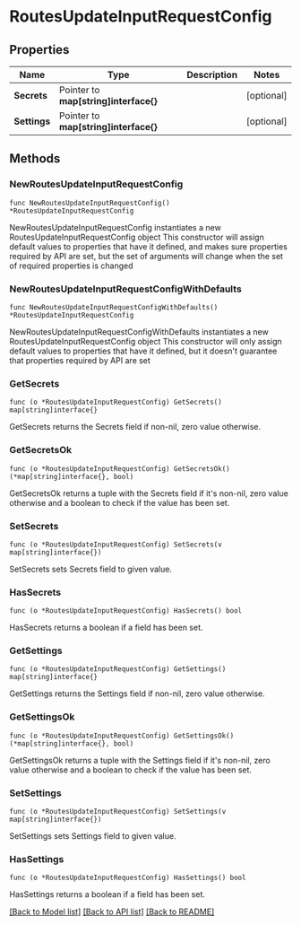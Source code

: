 # RoutesUpdateInputRequestConfig

## Properties

Name | Type | Description | Notes
------------ | ------------- | ------------- | -------------
**Secrets** | Pointer to **map[string]interface{}** |  | [optional] 
**Settings** | Pointer to **map[string]interface{}** |  | [optional] 

## Methods

### NewRoutesUpdateInputRequestConfig

`func NewRoutesUpdateInputRequestConfig() *RoutesUpdateInputRequestConfig`

NewRoutesUpdateInputRequestConfig instantiates a new RoutesUpdateInputRequestConfig object
This constructor will assign default values to properties that have it defined,
and makes sure properties required by API are set, but the set of arguments
will change when the set of required properties is changed

### NewRoutesUpdateInputRequestConfigWithDefaults

`func NewRoutesUpdateInputRequestConfigWithDefaults() *RoutesUpdateInputRequestConfig`

NewRoutesUpdateInputRequestConfigWithDefaults instantiates a new RoutesUpdateInputRequestConfig object
This constructor will only assign default values to properties that have it defined,
but it doesn't guarantee that properties required by API are set

### GetSecrets

`func (o *RoutesUpdateInputRequestConfig) GetSecrets() map[string]interface{}`

GetSecrets returns the Secrets field if non-nil, zero value otherwise.

### GetSecretsOk

`func (o *RoutesUpdateInputRequestConfig) GetSecretsOk() (*map[string]interface{}, bool)`

GetSecretsOk returns a tuple with the Secrets field if it's non-nil, zero value otherwise
and a boolean to check if the value has been set.

### SetSecrets

`func (o *RoutesUpdateInputRequestConfig) SetSecrets(v map[string]interface{})`

SetSecrets sets Secrets field to given value.

### HasSecrets

`func (o *RoutesUpdateInputRequestConfig) HasSecrets() bool`

HasSecrets returns a boolean if a field has been set.

### GetSettings

`func (o *RoutesUpdateInputRequestConfig) GetSettings() map[string]interface{}`

GetSettings returns the Settings field if non-nil, zero value otherwise.

### GetSettingsOk

`func (o *RoutesUpdateInputRequestConfig) GetSettingsOk() (*map[string]interface{}, bool)`

GetSettingsOk returns a tuple with the Settings field if it's non-nil, zero value otherwise
and a boolean to check if the value has been set.

### SetSettings

`func (o *RoutesUpdateInputRequestConfig) SetSettings(v map[string]interface{})`

SetSettings sets Settings field to given value.

### HasSettings

`func (o *RoutesUpdateInputRequestConfig) HasSettings() bool`

HasSettings returns a boolean if a field has been set.


[[Back to Model list]](../README.md#documentation-for-models) [[Back to API list]](../README.md#documentation-for-api-endpoints) [[Back to README]](../README.md)


